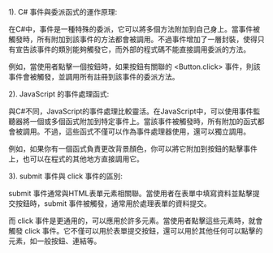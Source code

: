 
1). C# 事件與委派函式的運作原理:

在C#中，事件是一種特殊的委派，它可以將多個方法附加到自己身上。當事件被觸發時，所有附加到該事件的方法都會被調用。不過事件增加了一層封裝，使得只有宣告該事件的類別能夠觸發它，而外部的程式碼不能直接調用委派的方法。

例如，當使用者點擊一個按鈕時，如果按鈕有關聯的 <Button.click> 事件，則該事件會被觸發，並調用所有註冊到該事件的委派方法。

2). JavaScript 的事件處理函式:

與C#不同，JavaScript的事件處理比較靈活。在JavaScript中，可以使用事件監聽器將一個或多個函式附加到特定事件上。當該事件被觸發時，所有附加的函式都會被調用。不過，這些函式不僅可以作為事件處理器使用，還可以獨立調用。

例如，如果你有一個函式負責更改背景顏色，你可以將它附加到按鈕的點擊事件上，也可以在程式的其他地方直接調用它。

3). submit 事件與 click 事件的區別:

submit 事件通常與HTML表單元素相關聯。當使用者在表單中填寫資料並點擊提交按鈕時，submit 事件被觸發，通常用於處理表單的資料提交。

而 click 事件是更通用的，可以應用於許多元素。當使用者點擊這些元素時，就會觸發 click 事件。它不僅可以用於表單提交按鈕，還可以用於其他任何可以點擊的元素，如一般按鈕、連結等。
